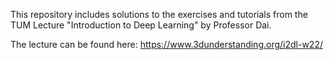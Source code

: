 This repository includes solutions to the exercises and tutorials from the TUM Lecture "Introduction to Deep Learning" by Professor Dai.


The lecture can be found here: https://www.3dunderstanding.org/i2dl-w22/
